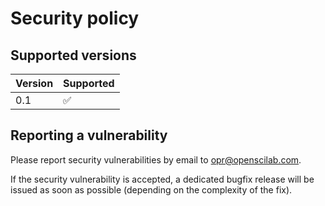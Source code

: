 # Security policy

## Supported versions

| Version       | Supported          |
| ------------- | ------------------ |
| 0.1           | :white_check_mark: |

## Reporting a vulnerability

Please report security vulnerabilities by email to [opr@openscilab.com](mailto:opr@openscilab.com "opr@openscilab.com").

If the security vulnerability is accepted, a dedicated bugfix release will be issued as soon as possible (depending on the complexity of the fix).